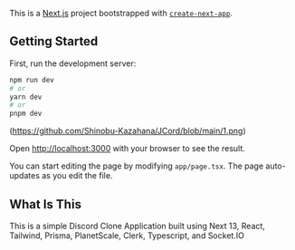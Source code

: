 This is a [Next.js](https://nextjs.org/) project bootstrapped with [`create-next-app`](https://github.com/vercel/next.js/tree/canary/packages/create-next-app).

## Getting Started

First, run the development server:

```bash
npm run dev
# or
yarn dev
# or
pnpm dev
```


(https://github.com/Shinobu-Kazahana/JCord/blob/main/1.png)

Open [http://localhost:3000](http://localhost:3000) with your browser to see the result.

You can start editing the page by modifying `app/page.tsx`. The page auto-updates as you edit the file.


## What Is This
This is a simple Discord Clone Application built using Next 13, React, Tailwind, Prisma, PlanetScale, Clerk, Typescript, and 
Socket.IO
